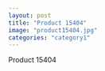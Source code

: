 ```yaml
---
layout: post
title: "Product 15404"
image: "product15404.jpg"
categories: "category1"
---
```

Product 15404
